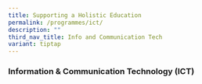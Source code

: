 ```yaml
---
title: Supporting a Holistic Education
permalink: /programmes/ict/
description: ""
third_nav_title: Info and Communication Tech
variant: tiptap
---
```

<h3><strong>Information &amp; Communication Technology (ICT)</strong></h3>
<h4></h4>
<p></p>